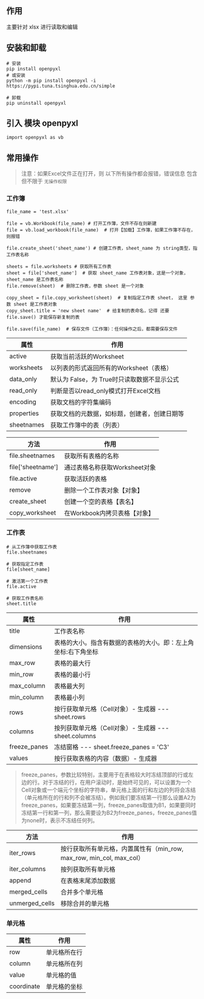 ## 作用

主要针对 xlsx 进行读取和编辑

## 安装和卸载

```
# 安装
pip install openpyxl
# 或安装
python -m pip install openpyxl -i https://pypi.tuna.tsinghua.edu.cn/simple

# 卸载
pip uninstall openpyxl
```

## 引入 模块 openpyxl
```
import openpyxl as vb
```
## 常用操作
> 注意：如果Excel文件正在打开，则 以下所有操作都会报错，错误信息 包含但不限于 `无操作权限`
### 工作簿
```
file_name = 'test.xlsx'

file = vb.Workbook(file_name) # 打开工作簿，文件不存在则新建
file = vb.load_workbook(file_name)  # 打开【加载】工作簿，如果工作簿不存在，则报错

file.create_sheet('sheet_name') # 创建工作表，sheet_name 为 string类型，指 工作表名称

sheets = file.worksheets # 获取所有工作表
sheet = file['sheet_name']  # 获取 sheet_name 工作表对象，这是一个对象， sheet_name 是工作表名称
file.remove(sheet)  # 删除工作表，参数 sheet 是一个对象

copy_sheet = file.copy_worksheet(sheet)  # 复制指定工作表 sheet， 这里 参数 sheet 是工作表对象
copy_sheet.title = 'new sheet name'  # 给复制的表命名，记得 还要 file.save() 才能保存新复制的表

file.save(file_name)  # 保存文件（工作簿）：任何操作之后，都需要保存文件
```

| 属性 | 作用 |
| --- | --- |
| active | 获取当前活跃的Worksheet |
| worksheets | 以列表的形式返回所有的Worksheet（表格） |
| data_only | 默认为 False，为 True时只读取数据不显示公式 |
| read_only | 判断是否以read_only模式打开Excel文档 |
| encoding | 获取文档的字符集编码 |
| properties | 获取文档的元数据，如标题，创建者，创建日期等 |
| sheetnames | 获取工作簿中的表（列表） |

| 方法 | 作用 |
| --- | --- |
| file.sheetnames | 获取所有表格的名称 |
| file['sheetname'] | 通过表格名称获取Worksheet对象 |
| file.active | 获取活跃的表格 |
| remove | 删除一个工作表对象【对象】 |
| create_sheet | 创建一个空的表格【表名】 |
| copy_worksheet | 在Workbook内拷贝表格【对象】 |

### 工作表
```
# 从工作簿中获取工作表
file.sheetnames

# 获取指定工作表
file[sheet_name]

# 激活第一个工作表
file.active

# 获取工作表名称
sheet.title
```

| 属性 | 作用 |
| --- | --- |
| title | 工作表名称 |
| dimensions | 表格的大小。指含有数据的表格的大小。即：左上角坐标:右下角坐标 |
| max_row | 表格的最大行 |
| min_row | 表格的最小行 |
| max_column | 表格最大列 |
| min_column | 表格最小列 |
| rows | 按行获取单元格（Cell对象）- 生成器   --- sheet.rows |
| columns | 按列获取单元格（Cell对象）- 生成器 --- sheet.columns |
| freeze_panes | 冻结窗格 --- sheet.freeze_panes = 'C3' |
| values | 按行获取表格的内容（数据）- 生成器 |

> freeze_panes，参数比较特别，主要用于在表格较大时冻结顶部的行或左边的行。对于冻结的行，在用户滚动时，是始终可见的，可以设置为一个Cell对象或一个端元个坐标的字符串，单元格上面的行和左边的列将会冻结（单元格所在的行和列不会被冻结）。例如我们要冻结第一行那么设置A2为freeze_panes，如果要冻结第一列，freeze_panes取值为B1，如果要同时冻结第一行和第一列，那么需要设为B2为freeze_panes，freeze_panes值为none时，表示不冻结任何列。

| 方法 | 作用 |
| --- | --- |
| iter_rows | 按行获取所有单元格，内置属性有（min_row, max_row, min_col, max_col） |
| iter_columns | 按列获取所有单元格 |
| append | 在表格末尾添加数据 |
| merged_cells | 合并多个单元格 |
| unmerged_cells | 移除合并的单元格 |

### 单元格

| 属性 | 作用 |
| --- | --- |
| row | 单元格所在行 |
| column | 单元格所在列 |
| value | 单元格的值 |
| coordinate | 单元格的坐标 |




